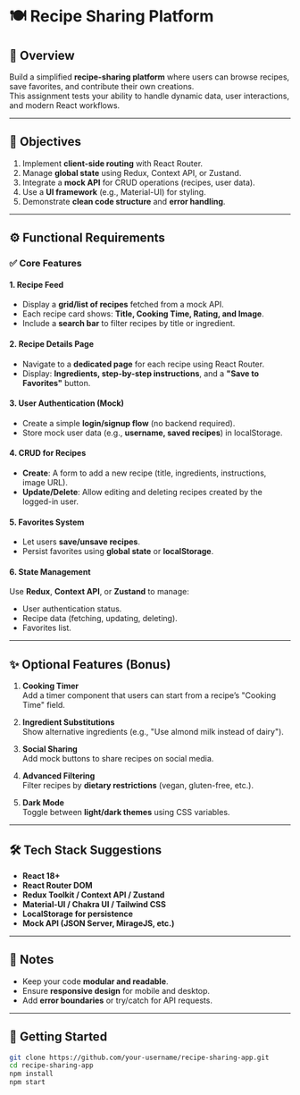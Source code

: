 # 🍽️ Recipe Sharing Platform

## 📖 Overview

Build a simplified **recipe-sharing platform** where users can browse recipes, save favorites, and contribute their own creations.  
This assignment tests your ability to handle dynamic data, user interactions, and modern React workflows.

---

## 🎯 Objectives

1. Implement **client-side routing** with React Router.
2. Manage **global state** using Redux, Context API, or Zustand.
3. Integrate a **mock API** for CRUD operations (recipes, user data).
4. Use a **UI framework** (e.g., Material-UI) for styling.
5. Demonstrate **clean code structure** and **error handling**.

---

## ⚙️ Functional Requirements

### ✅ Core Features

#### 1. Recipe Feed
- Display a **grid/list of recipes** fetched from a mock API.
- Each recipe card shows: **Title, Cooking Time, Rating, and Image**.
- Include a **search bar** to filter recipes by title or ingredient.

#### 2. Recipe Details Page
- Navigate to a **dedicated page** for each recipe using React Router.
- Display: **Ingredients, step-by-step instructions**, and a **"Save to Favorites"** button.

#### 3. User Authentication (Mock)
- Create a simple **login/signup flow** (no backend required).
- Store mock user data (e.g., **username, saved recipes**) in localStorage.

#### 4. CRUD for Recipes
- **Create**: A form to add a new recipe (title, ingredients, instructions, image URL).
- **Update/Delete**: Allow editing and deleting recipes created by the logged-in user.

#### 5. Favorites System
- Let users **save/unsave recipes**.
- Persist favorites using **global state** or **localStorage**.

#### 6. State Management
Use **Redux**, **Context API**, or **Zustand** to manage:
- User authentication status.
- Recipe data (fetching, updating, deleting).
- Favorites list.

---

## ✨ Optional Features (Bonus)

1. **Cooking Timer**  
   Add a timer component that users can start from a recipe’s "Cooking Time" field.

2. **Ingredient Substitutions**  
   Show alternative ingredients (e.g., "Use almond milk instead of dairy").

3. **Social Sharing**  
   Add mock buttons to share recipes on social media.

4. **Advanced Filtering**  
   Filter recipes by **dietary restrictions** (vegan, gluten-free, etc.).

5. **Dark Mode**  
   Toggle between **light/dark themes** using CSS variables.

---

## 🛠️ Tech Stack Suggestions
- **React 18+**
- **React Router DOM**
- **Redux Toolkit / Context API / Zustand**
- **Material-UI / Chakra UI / Tailwind CSS**
- **LocalStorage for persistence**
- **Mock API (JSON Server, MirageJS, etc.)**

---

## 📝 Notes
- Keep your code **modular and readable**.
- Ensure **responsive design** for mobile and desktop.
- Add **error boundaries** or try/catch for API requests.

---

## 🚀 Getting Started

```bash
git clone https://github.com/your-username/recipe-sharing-app.git
cd recipe-sharing-app
npm install
npm start

